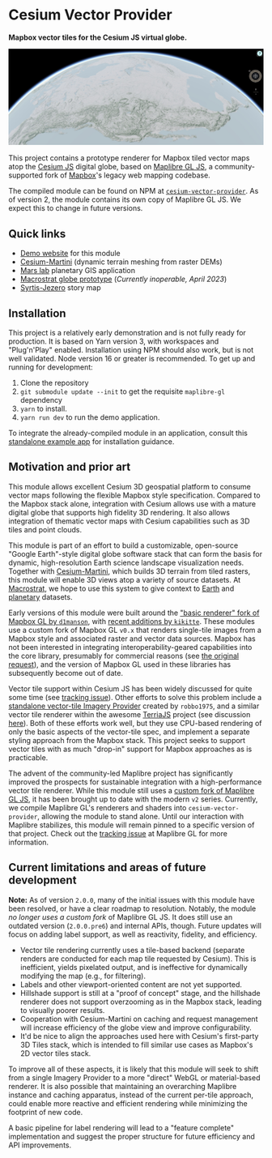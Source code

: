 # Cesium Vector Provider

**Mapbox vector tiles for the Cesium JS virtual globe.**

![Cesium Vector Provider](/img/screenshot.jpg)

This project contains a prototype renderer for Mapbox tiled vector maps atop the [Cesium JS](https://cesium.com)
digital globe, based on [Maplibre GL JS](https://maplibre.org/), a
community-supported fork of [Mapbox](https://mapbox.org)'s legacy web mapping
codebase.

The compiled module can be found on NPM at [`cesium-vector-provider`](https://npmjs.org/packages/cesium-vector-provider).
As of version 2, the module contains its own copy of Maplibre GL JS. We expect this to change in future versions.

## Quick links

- [Demo website](https://davenquinn.com/viz/cesium-vector-provider) for this module
- [Cesium-Martini](https://github.com/davenquinn/cesium-martini) (dynamic terrain meshing from raster DEMs)
- [Mars lab](https://argyre.geoscience.wisc.edu/app) planetary GIS application
- [Macrostrat globe prototype](https://dev.macrostrat.org/next/web/globe) (*Currently inoperable, April 2023*)
- [Syrtis-Jezero](https://dev.macrostrat.org/mars/syrtis-jezero/) story map

## Installation

This project is a relatively early demonstration and is not fully ready for production.
It is based on Yarn version 3, with workspaces and "Plug'n'Play" enabled. Installation
using NPM should also work, but is not well validated. Node version 16 or greater is recommended.
To get up and running for development:

1. Clone the repository
2. `git submodule update --init` to get the requisite `maplibre-gl` dependency
3. `yarn` to install.
4. `yarn run dev` to run the demo application.

To integrate the already-compiled module in an application, consult this [standalone example app](https://github.com/davenquinn/cesium-vector-provider-example-standalone-example) for installation guidance.

## Motivation and prior art

This module allows excellent Cesium 3D geospatial
platform to consume vector maps following the flexible Mapbox style
specification. Compared to the Mapbox
stack alone, integration with Cesium allows use with a mature digital globe that
supports high fidelity 3D rendering. It also allows integration of thematic
vector maps with Cesium capabilities such as 3D tiles and point clouds.

This module is part of an effort to build a customizable, open-source "Google Earth"-style digital globe software stack that can form the basis for
dynamic, high-resolution Earth science landscape visualization needs.
Together with [Cesium-Martini](https://github.com/davenquinn/cesium-martini), which builds 3D terrain from tiled rasters, this module will
enable 3D views atop a variety of source datasets.
At [Macrostrat](https://macrostrat.org), we hope to use this system to
give context to [Earth](https://dev.macrostrat.org/next/web/globe) and
[planetary](https://argyre.geoscience.wisc.edu) datasets.

Early versions of this module were built around the ["basic renderer" fork of Mapbox GL by `d1manson`](https://github.com/landtechnologies/Mapbox-vector-tiles-basic-js-renderer), with [recent additions by `kikitte`](https://github.com/kikitte/Mapbox-vector-tiles-basic-js-renderer).
These modules use a custom fork of Mapbox GL `v0.x` that renders single-tile images from a Mapbox
style and associated raster and vector data sources.
Mapbox has not been interested in integrating
interoperability-geared capabilities into the core library, presumably for
commercial reasons (see [the original request](https://github.com/mapbox/mapbox-gl-js/issues/4420)), and the version of Mapbox GL used in these libraries has subsequently become out of date.

Vector tile support within Cesium JS has been widely discussed for quite some time (see [tracking issue](https://github.com/CesiumGS/cesium/issues/2132)).
Other efforts to solve this problem include a [standalone vector-tile Imagery Provider](https://github.com/robbo1975/MapboxVectorTileImageryProvider) created by `robbo1975`, and a similar vector tile renderer within the awesome [TerriaJS](https://terria.io) project (see discussion [here](https://github.com/CesiumGS/cesium/issues/6182#issuecomment-362723885)). Both of these efforts work well,
but they use CPU-based rendering of only the basic aspects of the vector-tile spec, and implement a separate styling approach from the Mapbox stack.
This project seeks to support vector tiles with as much "drop-in" support for Mapbox approaches as is practicable.

The advent of the community-led Maplibre project has significantly improved the prospects for
sustainable integration with a high-performance vector tile renderer.
While this module still uses a [custom fork of Maplibre GL JS](https://github.com/davenquinn/maplibre-gl-js), it has
been brought up to date with the modern `v2` series.
Currently, we compile Maplibre GL's renderers and shaders into `cesium-vector-provider`, allowing the module to stand alone.
Until our interaction with Maplibre stabilizes, this module will remain pinned to a specific version of that project.
Check out the [tracking issue](https://github.com/maplibre/maplibre-gl-js/issues/166) at Maplibre GL
for more information.

## Current limitations and areas of future development

**Note:** As of version `2.0.0`, many of the initial issues with this module have been
resolved, or have a clear roadmap to resolution. Notably, the module _no longer uses a
custom fork_ of Maplibre GL JS. It does still use an outdated version (`2.0.0.pre6`) and internal APIs,
though. Future updates will focus on adding label support,
as well as reactivity, fidelity, and efficiency.

- Vector tile rendering currently uses a tile-based backend (separate renders are
  conducted for each map tile requested by Cesium). This is inefficient, yields
  pixelated output, and is ineffective for dynamically modifying the map (e.g., for filtering).
- Labels and other viewport-oriented content are not yet supported.
- Hillshade support is still at a "proof of concept" stage, and the hillshade
  renderer does not support overzooming as in the Mapbox stack, leading to visually poorer results.
- Cooperation with Cesium-Martini on caching and request management will increase
  efficiency of the globe view and improve configurability.
- It'd be nice to align the approaches used here with Cesium's first-party 3D Tiles stack, which is intended to fill similar use cases as Mapbox's 2D vector tiles stack.

To improve all of these aspects, it is likely that this module will seek to
shift from a single Imagery Provider to a more "direct" WebGL or material-based
renderer. It is also possible that maintaining an overarching Maplibre instance
and caching apparatus, instead of the current per-tile approach, could enable
more reactive and efficient rendering while minimizing the footprint of new code.

A basic pipeline for label rendering will lead to a "feature complete" implementation and suggest the proper structure for future efficiency
and API improvements.
